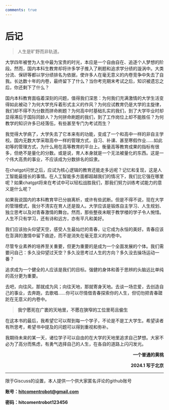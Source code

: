 ```yaml
---
comments: true
---
```



# **后记**

> 人生是旷野而非轨道。

大学四年被誉为人生中最为宝贵的时光，本应是一个自由自在、追逐个人梦想的阶段。然而，国内本科生教育却将许多学子推入了刷题和追求学分绩的漩涡中。大类分流、保研等都以学分绩排名为依据，使许多人在毫无意义的内卷竞争中失去了自我。长达数十年的内卷，最终留下了什么？当你考完期末考试之后，知识被遗忘之后，你还剩下了什么？

国内本科教育面临着深刻的问题，值得我们深思：为何我们充满激情的大学生活变得如此被动？为何大学充斥着形式主义的作风？为何应试教育仍是大学的主旋律，我们却不得不为分数而拼命刷题？为何高中时基础扎实的我们，到了大学毕业时却显得滞后于国际同龄人？为何拼命刷题的我们，到了工作岗位上却不能胜任？为何教学的知识许多已经落伍，有些甚至专门为考试而生？

我觉得大学病了，大学失去了它本来有的功能，变成了一个和高中一样的非自主学校。国内无数大学采取高中一样的管理方式，自习、补课、甚至寒假作业......如此初等的管理方式，为什么用在高等教育的平台上。衡量高等教育成果的指标有很多，但绝不是量化的分数。或是说，育人本身就是一个无法被量化的东西。这是一个伟大高贵的事业，不应该成为分数排名的奴隶。

在chatgpt问世之后，应试为核心逻辑的教育还能走多远呢？记忆和复现，这是人工智能最擅长的事情。在人工智能多方面都超越我们的情况下，我们比它强在哪里呢？如果chatgpt将来在考试中可以轻松战胜我们，那我们努力训练考试能力的意义是什么呢？

如果我说国内的本科教育早已分崩离析，或许有些武断。但是不得不说，现在大学的管理模式，我分不清实在育人还是毁人。大学应该是锻炼自主学习、人生规划、独立思考以及对青春激情的舞台。然而，那些整夜未眠于教学楼的学子令人惋惜。人生不只有学习，还有诗和远方，亦有平凡和美好。

我们应该抬头仰望天空，感受人生最灿烂的青春，让它成为永恒的美好。青春应该在澎湃的激情中留下痕迹，而不是消失在毫无意义的内卷中。

尽管专业素养的培养至关重要，但更为重要的是成为一个全面发展的个体。我们需要问自己：多久没仰望过天空？多久没思考过人生的方向？多久没去操场运动一番？

追求成为一个健全的人应该是我们的目标。强健的身体和善于思辨的头脑远比单纯的高分更为重要。

去吧，向往风，那就成为风；向往天地，那就寄身天地。去谈一场恋爱，去创造自己的事业，去奔跑，去歌唱......你可以尽情借青春探索你的人生，但切勿把青春蹉跎在无意义的内卷中。

> **我宁愿死在广袤的天地里，不愿在狭窄的工位里苟且偷生**

在这本书的最后，我希望它可以帮到每一个学子，不论是不是工大学生。希望读者有所思考，希望书中提及的问题可以得到重视和弥补。

我期待未来的某一天，诸位学子可以自由的在大学的天地里追求自己梦想。大家不必为了高分而焦虑，有勇气选择自己的人生，在各自的道路上闪闪发光。

**<p align="right">一个普通的黄桃</p>**
**<p align="right">2024.1 写于北京</p>**

***

限于Giscuss的设置，本人提供一个供大家匿名评论的github账号

**账号：hitcomentrobot@gmail.com**

**密码：hitcomentrobot123456**